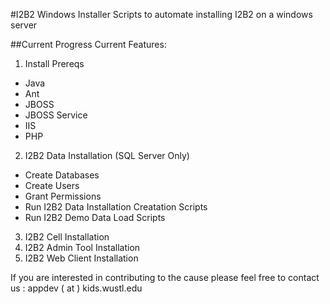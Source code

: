 #I2B2 Windows Installer
Scripts to automate installing I2B2 on a windows server

##Current Progress
Current Features:

1. Install Prereqs
  * Java
  * Ant
  * JBOSS
  * JBOSS Service
  * IIS
  * PHP
2. I2B2 Data Installation (SQL Server Only)
  * Create Databases
  * Create Users
  * Grant Permissions
  * Run I2B2 Data Installation Creatation Scripts
  * Run I2B2 Demo Data Load Scripts
3. I2B2 Cell Installation
4. I2B2 Admin Tool Installation
5. I2B2 Web Client Installation

If you are interested in contributing to the cause please feel free to contact us : appdev ( at ) kids.wustl.edu
